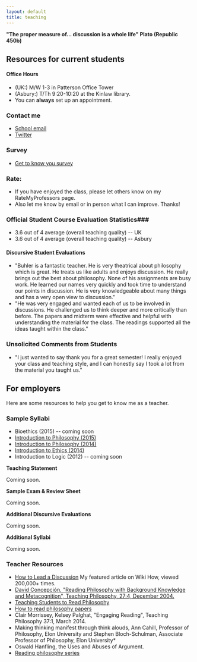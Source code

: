 ```yaml
---
layout: default
title: teaching
---
```


**"The proper measure of... discussion is a whole life" Plato (Republic 450b)**

## Resources for current students ##

#### Office Hours
+ (UK:) M/W 1-3 in Patterson Office Tower  
+ (Asbury:) T/Th 9:20-10:20 at the Kinlaw library. 
+ You can **always** set up an appointment.

### Contact me
+ [School email](keith.buhler@uky.edu)
+ [Twitter](https://twitter.com/Keith_Buhler)

### Survey

* [Get to know you survey](https://docs.google.com/forms/d/17A6-27pW2lrI4S6rEpV8GIh_OycvQHCc01fkyuoxPYw/edit?usp=drive_web)
 

 
### Rate:

+ If you have enjoyed the class, please let others know on my RateMyProfessors page.  
+ Also let me know by email or in person what I can improve. Thanks!
 
### Official Student Course Evaluation Statistics###

+  3.6 out of 4 average (overall teaching quality) -- UK
+  3.6 out of 4 average (overall teaching quality) -- Asbury
 

#### Discursive Student Evaluations ####

* "Buhler is a fantastic teacher. He is very theatrical about philosophy which is great. He treats us like adults and enjoys discussion. He really brings out the best about philosophy. None of his assignments are busy work. He learned our names very quickly and took time to understand our points in discussion. He is very knowledgeable about many things and has a very open view to discussion."
* "He was very engaged and wanted each of us to be involved in discussions. He challenged us to think deeper and more critically than before. The papers and midterm were effective and helpful with understanding the material for the class. The readings supported all the ideas taught within the class."
 
 
### Unsolicited Comments from Students ###

* "I just wanted to say thank you for a great semester! I really enjoyed your class and teaching style, and I can honestly say I took a lot from the material you taught us."
 
 
 
 

## For employers ## 
 
Here are some resources to help you get to know me as a teacher. 

### Sample Syllabi

* Bioethics (2015) -- coming soon
* [Introduction to Philosophy (2015)](https://docs.google.com/document/d/1Him8ByGSgqIVhWto6cstAwxp6Ohh1LtTsBxv590pplU/edit#)
* [Introduction to Philosophy (2014)](https://docs.google.com/document/d/1oDPOnqZxSVDfEcUWWzgqZYorWLYLhYv8FDSUM1MVXNQ/edit)
* [Introduction to Ethics (2014)](https://docs.google.com/document/d/1u2FI836N6FcWWs2I5BrbLF1tQav9wjcDJiOU0bRkfRw/edit)
* Introduction to Logic (2012) -- coming soon
 

 

**Teaching Statement**

Coming soon.
 
 
**Sample Exam & Review Sheet**

Coming soon.

 
 
**Additional Discursive Evaluations**

Coming soon.
 
 
 
**Additional Syllabi**

Coming soon.


 
### **Teacher Resources**
* [How to Lead a Discussion](http://www.wikihow.com/Lead-a-Discussion) My featured article on Wiki How, viewed 200,000+ times.
* [David Concepción, "Reading Philosophy with Background Knowledge and Metacognition", Teaching Philosophy, 27:4, December 2004.](http://writing.dawsoncollege.qc.ca/wp-content/uploads/2011/09/Reading-Philosophy-Concepcion-2004.pdf)
* [Teaching Students to Read Philosophy](http://www.pdcnet.org/collection/show?id=teachphil_2004_0027_0004_0351_0368&file_type=pdf)
* [How to read philosophy papers](https://sites.google.com/a/wellesley.edu/pinkguidetophilosophy/how-to-read)
* Clair Morrissey, Kelsey Palghat, "Engaging Reading", Teaching Philosophy 37:1, March 2014.
* Making thinking manifest through think alouds, Ann Cahill, Professor of Philosophy, Elon University and Stephen Bloch-Schulman, Associate Professor of Philosophy, Elon University*
* Oswald Hanfling, the Uses and Abuses of Argument. 
 * [Reading philosophy series](http://www.wiley.com/WileyCDA/Section/id-404050.html)
 
 
 
 
 
 

 